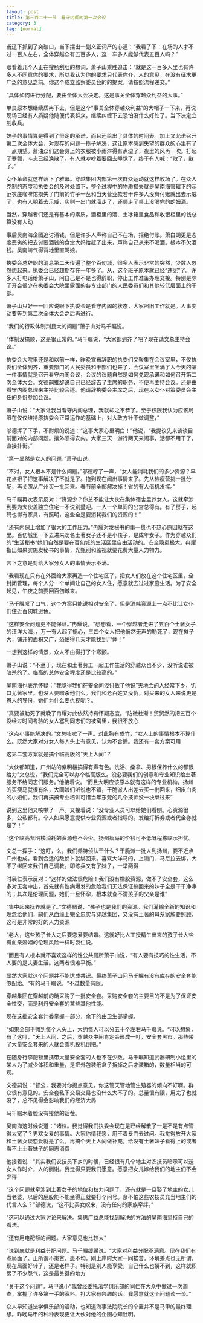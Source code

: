 ```yaml
---
layout: post
title: 第三百二十一节　看守内阁的第一次会议
category: 3
tag: [normal]
---
```


甫辽下抓到了突破口，当下摆出一副义正词严的心道：“我看了下：在场的人才不过一百人左右，全体穿越众有五百多人，这一车多人能够代表五百人吗？”

眼看着几个人正在搜肠刮肚的想词，萧子山乘胜追击：“就是这一百多人里也有许多人不同意你的要求，所以我认为你的要求只代表你介，人的意见，在没有征求更广泛的意见之前。你这个成立监察委员会的的提案，请按照流程递交。”

“具体如何进行分配，要由全体大会决定。这是事关全体穿越众利益的大事。”

单良原本想继续质冉下去，但是这个“事关全体穿越众利益”的大帽子一下来，再说现场已经有人质疑他随便代表群众。继续纠缠下去恐怕没什么好处了。当下决定立刻收兵。

妹子的事情算是得到了坚定的承诺，而且还给出了具体的时间表。加上又允诺召开第二次全体大会，对现存的问题一揽子解决，这让原本感到失望的群众的心里有了一点期望。酱油众们这会身上的衣服被小雨淋得有点湿了，夜里的风再一吹。打起了寒颤，斗志已经涣散了。有人就吵吵着要回去睡觉了。终于有人喊：“散了，散了。”

女仆革命就这样落下了雅幕。穿越集团内部第一次群众运动就这样收场了。在众人克制的态度和执委会的及时处置下，整个过程中的物质损失就是吴南海管辖下的示范农庄咖啡馆损失了门前的竹子一丛和当天营业款若干许多人没有付账就出去示威了，也有人明着去示威，实则一出门就溜走了，还顺走了桌上没喝完的朗姆酒。

当然，穿越者们还是有基本的素质，酒柜里的酒、土冰箱里食品和收银柜里的钱总算没有人动

事后吴南海企图追讨酒钱，但是许多人声称自己不在场，拒绝付账。萧白朗更是态度恶劣的把去讨要酒钱的食堂大妈给赶了出来，声称自己从来不喝酒。根本不欠酒钱。吴南海气得背地里直骂娘。

执委会总辞职的消息第二天传遍了整个百仞城，很多人表示非常的突然，少数人忽然想起来。执委会已经超期存在一年多了。从，这个班子原本就已经“违宪”了。许多人打电话给萧子山，问自己是不是也得辞职，停止工作准备办理交接。特别是除了开会很少在执委会大院里露面的各专业部门的人民委员们和其他较低层面上的干部。

萧子山只好一一回应说眼下执委会是看守内阁的状态，大家照旧工作就是。人事变动要等到第二次全体大会之后再进行。

“我们的行政体制荆艮大的问题”萧子山对马千瞩说。

“体制没搞顺，这是很正常的。”马千瞩说，“大家都到齐了吧？现在请文总主持会议。”

执委会大院里还是和以前一样，昨晚宣布辞职的执委们又聚集在会议室里，不仅执委们全体到齐，重要部门的人民委员和干部们也来了，会议室里坐满了人今天的第一件事情就是召开看守内阁会议，会议的议题自然是如何兑现承诺和如何召开第二次全体大会。文德嗣推辞说自己已经辞去了主席的职务，不便再主持会议。还是由看守内阁总理来主持比较合适。他请辞执委会主席之后，现在以女仆对策委员会主任的身份参加会议。

萧子山说：“大家让我当看守内阁总理，我就却之不恭了。至于权限我认为应该局限在仅仅维持原执委会正常运作的基础上，对大政方针不做调整，”

邬德挥了下手，不耐烦的说道：“这事大家心里明白！”他说，“我提议先来谈谈目前面对的内部问题。攘外须得安内。大家三天一游行两天来闹事，活都不用干了，直接扑街。”

“第一显然是女人的问题，”萧子山说。

“不对，女人根本不是什么问题。”邬德哼了一声，“女人能消耗我们的多少资源？早花点银子把这事解决了不就是了。拖到现在闹出事情来了。先从检瘦营挑一批分配，再关照从广州买一批回来。春节前全部解决掉！省的有人借机发挥。”

马千瞩再次表示反对：“资源少？你总不能让大伙在集体宿舍里养女人。这就牵涉到要为大伙盖独立住宅一不说别墅吧。一人一个单间的公宫总得有。有了房子，起码也得有家具，有照明，这些全是要消耗我们的资源的！”

“还有内保上增加了很大的工作压力。”冉耀对发秘书的事一贯也不热心原因就在这里。百仞城里一下去进来劝名土著女子还不是小孩子，是成年女子。作为穿越众们的“生活秘书”她们自然是要在百仞城的生活区里自由活动的。安全隐患极大。冉耀指出如果实施发秘书的事情，光甄别和监视就要花费大量人力物力。

言下之意是对给大家分女人的事情表示不满。

“我看现在只有在外面给大家再造一个住宅区了，把女人们放在这个住宅区里，全封闭管理，每个人分一个单间让自己的女人住，愿意就去过过家庭生活。为了安全起见，午夜之前要回百仞城来。

”马千瞩叹了口气，这个方案只能说相对安全了，但是消耗资源上一点不比让女仆们住近百仞城逊色。

“这样安全问题更不能保证。”冉耀说，“想想看，一个穿越者走进了五百个土著女子的汪洋大海，，万一有人起了祸心，三四个女人把他悄然无声的勒死了，现在摊子大，铺开的面积又广，恐怕得几天才能找到尸体！”

一想到这样的情景，众人不由得打了个寒颤。

萧子山说：“不至于，现在和土著劳工一起工作生活的穿越众也不少，没听说谁被暗杀的了。临高的总体安全程度还是比较高的。”

吴南海也表示怀疑：“我觉得我们在安全问泾讨敏了他说”天地会的人经常下乡，饥口尤著家里。也没人要暗杀他们么。我们和老百姓又没仇，对买来的女人来说更是恩人的导份，她们为什么要仇视呢？。

“真要被勒死了就晚了冉耀对此依然持有怀疑态度。“防微杜渐！贸贸然的把五百个没经过时间考验的女人塞到同志们的被窝里，我很不放心

“这点小事能解决的。”文总咳嗽了一声。对此胸有成竹，“女人上的事情根本不算什么。既然大家对分女人每人头上有意见，认为不合适。我还有一套方案可用

这第二套方案就是搞个临高版的“天上人间”？

“大伙都知道，广州站的紫明楼搞得有声有色。洗浴、桑拿、男根保养什么的都很给力”文总说，“我们完全可以办个临高版么。没必要我们的创意和专业知识给土著服务不给同志们服务。”他接着说。“而且大明应该原本就有这样的专业机构，扬州的买瘦马就很有名，大同娘们听说也不错，干脆派人出差去买一批回来，细皮白肉的小娘们。我们再搞搞专业培训可惜当年东莞的几个技师没一块绑过来”

说到这里他又咳嗽了一声。又接着说：“没专业人员可以给她们看刨。心资源很多，公私都有。个人如果愿意提供专业资源或者指导的。发给打折券或者代金券就是了！”

“这个临高紫明楼消耗的资源也不会少。扬州瘦马的价钱可不低呀程栋临示担忧。

文总一挥手：“这叮，么，我们养特侦队干什么？干脆派一批人到扬州，要不近点广州也成。看到合适的敌侦卜就绑回来。喜欢大洋马的，上澳门、马尼拉去绑，大不了绑回来我们自己调教。即练兵又有了妹子，一举两得

时袅仁表示反对：“这样的做法很危险！我们没有橡胶资源，做不了安全套，这么多对无套中出，首先就有性病爆发的危险我们无法保证搞回来的妹子全是干干净净的；其次是伦理问题，她们一旦怀孕，根本就查不清孩子的父亲是谁”

“集中起来抚养就是了。”文德嗣说，“孩子也是我们的资源。我们灌输全新的知识和理念给他们，嗣们从血缘上完全忠实与穿越集团，又没有土著的母系家族要照顾，这可是非常的好的人力资源

“老大，这些孩子长大之后要恋爱要结婚。这就好比人工授精生出来的孩子长大些有血亲婚姻的伦理风险一样时袅仁说。

“而且有人根本就不喜欢这样的性公共厕所萧子山说，“有人要有技巧的性生活，不人要的是夫妻生活。这两者很难平衡。”

显然大家就这个问题并不能达成共识。最终萧子山问马千瞩有没有库存的安全套能够配给。“有的马千瞩说，“不过数量有限。

穿越集团在穿越前的确采购了一批安全套。采购安全套的主要目的不是为了保证安全性交，而是利丹安全套的某些其他性能。

现在这批安全套计委掌握一部分，余下的由卫生部掌握。

“如果全部平摊到每个人头上，大约每人可以分五十个左右马千瞩说。“可以想象，有了这叮，“天上人间，之后，穿越众中间肯定会形成一叮，安全套黑市。那些带了大量安全套来的人就会乘机投机倒把。”

在随身行李配额里携带大量安全套的人也不在少数。马千瞩知道武器研制小组里的某人为了减少体积和重量，是把外包装纸盒子拆掉之后才装箱的，数量相当的可观。

文德嗣说：“督公，我要对你提点意见。你这管天管地管生殖器的倾向不好啊。群众很有意见的。安全套私下交易交易也没什么大不了的。总量很有限，用完了也就没了，总不见得会影响我们的经济大局

马千瞩木着脸没有接他的话茬。

吴南海这时候说道：“诸位。我觉得我们执委会现在是已经解散了一是不是有点管得太宽了？男欢女爱的事情。大家你情我愿，用不着专门去过问。我觉得放开大家和土著女谈恋爱就是了么。再搞个天上人间做补充，给没有土著妹子看得上的或者看不上土著妹子的同志消费

他接着说：“其实我们农技员下乡的时候，已经很有几个地主对农技员暗示可以送女人作时介，人的酬谢。我觉得只要我们愿意。愿意把女儿嫁给我们的地主们不会少得

“这个问题就牵涉到土著女子的地位和权力问题了，还有就是一旦娶了地主的女儿当老婆，以后的屁股能不能坐得正就要打个问号。奈不怕这些农技员充当地主们的代言人么？”部德说，“这不比买女奴来，没有任何的家族牵绊。”

“这可以通过大家讨论来解决。集思广益总能找到解决的方法的吴南海坚持自己的看法。

“还有用电配额的问题。大家意见也比较大”

“说到底就是利益分配问题。马千瞩缓缓说。“大家对利益分配不满意。现在我们有点局面了。正所谓不患贫，患不均，刚上岸时大家一同挨苦，环境差点也无所谓，现在局面好转了，还是老样子。特别是别人能享受，自己什么也捞不到，这样就积累了不少怨气，这是最关键的地方

“关于这个问题”。马甲说小“我曾经委托法学俱乐部的同仁在大众中做过一次调查，掌握了许多第一手的资料。打大家有兴趣的话。我愿意就这个问题谈一谈。”

众人早知道法学俱乐部的活动，也知道海事法院院长的个置并不是马甲的最终理想。昨晚马甲的种种表现更让大伙对他的企图心知肚明。